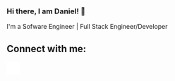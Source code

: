 ### Hi there, I am Daniel! 👋
I'm a Sofware Engineer | Full Stack Engineer/Developer
## Connect with me:
<a href="https://www.linkedin.com/in/daniel-aguilar-b51a88193/" target="_blank">
  <img src="./img/linkedin-dark.svg" alt="LinkedIn" width="30">
</a>
<!--
**DanAg278/DanAg278** is a ✨ _special_ ✨ repository because its `README.md` (this file) appears on your GitHub profile.

Here are some ideas to get you started:

- 🔭 I’m currently working on ...
- 🌱 I’m currently learning ...
- 👯 I’m looking to collaborate on ...
- 🤔 I’m looking for help with ...
- 💬 Ask me about ...
- 📫 How to reach me: ...
- 😄 Pronouns: ...
- ⚡ Fun fact: ...
-->

